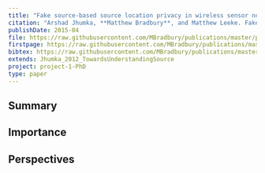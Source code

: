 ```yaml
---
title: "Fake source-based source location privacy in wireless sensor networks"
citation: "Arshad Jhumka, **Matthew Bradbury**, and Matthew Leeke. Fake source-based source location privacy in wireless sensor networks. *Concurrency and Computation: Practice and Experience*, 27(12):2999–3020, 2015. [doi:10.1002/cpe.3242](https://doi.org/10.1002/cpe.3242)."
publishDate: 2015-04
file: https://raw.githubusercontent.com/MBradbury/publications/master/papers/CCPE2015.pdf
firstpage: https://raw.githubusercontent.com/MBradbury/publications/master/firstpages/CCPE2015.svg
bibtex: https://raw.githubusercontent.com/MBradbury/publications/master/bibtex/Jhumka_2015_Fakesourcebased.bib
extends: Jhumka_2012_TowardsUnderstandingSource
project: project-1-PhD
type: paper
---
```


## Summary

## Importance

## Perspectives


